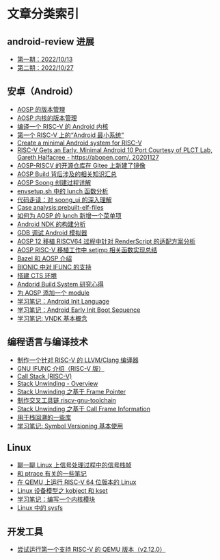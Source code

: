 # 文章分类索引

## android-review 进展

- [第一期：2022/10/13][40]
- [第二期：2022/10/27][41]

## 安卓（Android）

- [AOSP 的版本管理][1]
- [AOSP 内核的版本管理][2]
- [编译一个 RISC-V 的 Android 内核][3]
- [第一个 RISC-V 上的“Android 最小系统”][5]
- [Create a minimal Android system for RISC-V][31]
- [RISC-V Gets an Early, Minimal Android 10 Port Courtesy of PLCT Lab, Gareth Halfacree - https://abopen.com/, 20201127][32]
- [AOSP-RISCV 的开源仓库在 Gitee 上新建了镜像][6]
- [AOSP Build 背后涉及的相关知识汇总][7]
- [AOSP Soong 创建过程详解][8]
- [envsetup.sh 中的 lunch 函数分析][9]
- [代码走读：对 soong_ui 的深入理解][10]
- [Case analysis:prebuilt-elf-files][11]
- [如何为 AOSP 的 lunch 新增一个菜单项][12]
- [Android NDK 的构建分析][13]
- [GDB 调试 Android 模拟器][15]
- [AOSP 12 移植 RISCV64 过程中针对 RenderScript 的适配方案分析][16]
- [AOSP RISC-V 移植工作中 setjmp 相关函数实现总结][17]
- [Bazel 和 AOSP 介绍][18]
- [BIONIC 中对 IFUNC 的支持][20]
- [搭建 CTS 环境][21]
- [Andorid Build System 研究心得][33]
- [为 AOSP 添加一个 module][34]
- [学习笔记：Android Init Language][35]
- [学习笔记：Android Early Init Boot Sequence][36]
- [学习笔记: VNDK 基本概念][37]

## 编程语言与编译技术

- [制作一个针对 RISC-V 的 LLVM/Clang 编译器][4]
- [GNU IFUNC 介绍（RISC-V 版）][19]
- [Call Stack (RISC-V)][22]
- [Stack Unwinding - Overview][23]
- [Stack Unwinding 之基于 Frame Pointer][24]
- [制作交叉工具链 riscv-gnu-toolchain][25]
- [Stack Unwinding 之基于 Call Frame Information][26]
- [用于栈回溯的一些库][28]
- [学习笔记: Symbol Versioning 基本使用][38]


## Linux

- [聊一聊 Linux 上信号处理过程中的信号栈帧][27]
- [和 ptrace 有关的一些笔记][29]
- [在 QEMU 上运行 RISC-V 64 位版本的 Linux][30]
- [Linux 设备模型之 kobject 和 kset][42]
- [学习笔记：编写一个内核模块][43]
- [Linux 中的 sysfs][44]

## 开发工具

- [尝试运行第一个支持 RISC-V 的 QEMU 版本（v2.12.0）][14]


[1]: ./20200911-platform-version.md
[2]: ./20200915-android-linux-version.md
[3]: ./20200929-build-riscv-android-kernel.md
[4]: ./20201009-create-clang-riscv.md
[5]: ./20201120-first-rv-android-mini-system.md
[6]: ./20201215-opensrc-on-gitee.md
[7]: ./20201230-android-build-sum.md
[8]: ./20210111-soong-process.md
[9]: ./20211026-lunch.md
[10]: ./20211102-codeanalysis-soong_ui.md
[11]: ./20220226-case-prebuilt-elf-files.md
[12]: ./20220315-howto-add-lunch-entry.md
[13]: ./20220402-understand-how-ndk-built.md
[14]: ./20220406-qemu-riscv-2.12.md
[15]: ./20220412-howto-gdb-android-emulator.md
[16]: ./20220509-renderscipt-adaptation-analysis-in-android12-riscv64-porting.md
[17]: ./20220511-aosp-riscv-setjmp.md
[18]: ./20220615-introduce-bazel-for-aosp.md
[19]: ./20220621-ifunc.md
[20]: ./20220623-ifunc-bionic.md
[21]: ./20220705-build-the-cts.md
[22]: ./20220717-call-stack.md
[23]: ./20220719-stack-unwinding.md
[24]: ./20220719-stackuw-fp.md
[25]: ./20220721-riscv-gcc.md
[26]: ./20220721-stackuw-cfi.md
[27]: ./20220816-signal-frame.md
[28]: ./20220819-libunwind.md
[29]: ./20220829-ptrace.md
[30]: https://zhuanlan.zhihu.com/p/258394849
[31]: https://plctlab.github.io/aosp/create-a-minimal-android-system-for-riscv.html
[32]: https://abopen.com/news/risc-v-gets-an-early-minimal-android-10-port-courtesy-of-plct-lab/
[33]: ./20220905-aosp-build-system.md
[34]: ./20220908-add-app-in-aosp.md
[35]: ./20220915-andorid-init-language.md
[36]: ./20220916-android-early-boot-sequence.md
[37]: ./20220923-vndk.md
[38]: ./20221008-symbol-version.md
[40]: ./android-review/20221013.md
[41]: ./android-review/20221028.md
[42]: ./20221029-kobject-kset.md
[43]: ./20221101-write-lkm.md
[44]: ./20221101-sysfs.md